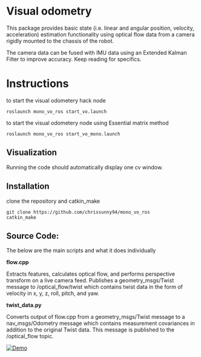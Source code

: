 # Visual odometry

This package provides basic state (i.e. linear and angular position, velocity, acceleration) estimation functionality using optical flow data from a camera rigidly mounted to the chassis of the robot. 

The camera data can be  fused with IMU data using an Extended Kalman Filter to improve accuracy. Keep reading for specifics.



# Instructions

	

to start the visual odometery hack node 

    roslaunch mono_vo_ros start_vo.launch

to start the visual odometery node using Essential matrix method 

    roslaunch mono_vo_ros start_vo_mono.launch

## Visualization

Running the code should automatically display one cv window. 



## Installation 

clone the repository and catkin_make	

	git clone https://github.com/chrissunny94/mono_vo_ros
	catkin_make
	

	
## Source Code:

The below are the main scripts and what it does individually 

**flow.cpp**

 Extracts features, calculates optical flow, and performs perspective transform on a live camera feed. Publishes a geometry_msgs/Twist message to /optical_flow/twist which contains twist data in the form of velocity in x, y, z, roll, pitch, and yaw.

**twist_data.py**

 Converts output of flow.cpp from a geometry_msgs/Twist message to a nav_msgs/Odometry message which contains measurement covariances in addition to the original Twist data. This message is published to the /optical_flow topic.	


[![Demo](https://j.gifs.com/86N5lo.gif)](https://www.youtube.com/watch?v=P0ghKIdzdvM)
